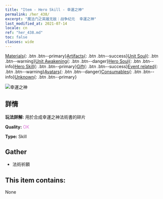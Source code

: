 ```yaml
---
title: "Item - Hero Skill - 幸運之神"
permalink: /her_438/
excerpt: "魔法门之英雄无敌：战争纪元  幸運之神"
last_modified_at: 2021-07-14
locale: cn
ref: "her_438.md"
toc: false
classes: wide
---
```

 [Materials](/ItemsCN/){: .btn .btn--primary}[Artifacts](/ItemsCN/Artifacts/){: .btn .btn--success}[Unit Soul](/ItemsCN/UnitSoul/){: .btn .btn--warning}[Unit Awakening](/ItemsCN/UnitAwakening/){: .btn .btn--danger}[Hero Soul](/ItemsCN/HeroSoul/){: .btn .btn--info}[Hero Skill](/ItemsCN/HeroSkill/){: .btn .btn--primary}[Gift](/ItemsCN/Gift/){: .btn .btn--success}[Event related](/ItemsCN/Events/){: .btn .btn--warning}[Avatars](/ItemsCN/Avatars/){: .btn .btn--danger}[Consumables](/ItemsCN/Consumables/){: .btn .btn--info}[Unknown](/ItemsCN/Unknown/){: .btn .btn--primary}

 ![幸運之神](/images/t/ps_xingyunzhishen.png)

## 詳情
 **玩法詳解:** 用於合成幸運之神法術書的碎片

 **Quality:** <span style="color: #DA70D6">OK</span>

 **Type:** Skill

## Gather

*    法術祈願 

## This item contains:

  None

